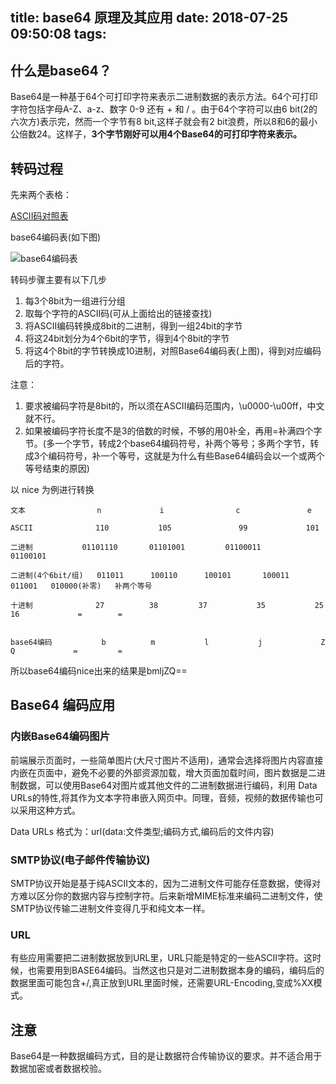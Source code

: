title: base64 原理及其应用
date: 2018-07-25 09:50:08
tags:
---
## 什么是base64？

Base64是一种基于64个可打印字符来表示二进制数据的表示方法。64个可打印字符包括字母A-Z、a-z、数字 0-9 还有 + 和 / 。由于64个字符可以由6 bit(2的六次方)表示完，然而一个字节有8 bit,这样子就会有2 bit浪费，所以8和6的最小公倍数24。这样子，**3个字节刚好可以用4个Base64的可打印字符来表示。**

<!--more-->

## 转码过程
先来两个表格：

[ASCII码对照表](http://tool.oschina.net/commons?type=4)

base64编码表(如下图)

![base64编码表](http://7xnpna.com1.z0.glb.clouddn.com/base64%E7%BC%96%E7%A0%81%E8%A1%A8.png)

转码步骤主要有以下几步

1. 每3个8bit为一组进行分组
2. 取每个字符的ASCII码(可从上面给出的链接查找)
3. 将ASCII编码转换成8bit的二进制，得到一组24bit的字节
4. 将这24bit划分为4个6bit的字节，得到4个8bit的字节
5. 将这4个8bit的字节转换成10进制，对照Base64编码表(上图)，得到对应编码后的字符。

注意：

1. 要求被编码字符是8bit的，所以须在ASCII编码范围内，\u0000-\u00ff，中文就不行。
2. 如果被编码字符长度不是3的倍数的时候，不够的用0补全，再用=补满四个字节。(多一个字节，转成2个base64编码符号，补两个等号；多两个字节，转成3个编码符号，补一个等号，这就是为什么有些Base64编码会以一个或两个等号结束的原因)

以 nice 为例进行转换

```
文本                n             i                c               e

ASCII              110           105               99             101

二进制           01101110       01101001         01100011        01100101

二进制(4个6bit/组)   011011      100110      100101       100011      011001   010000(补零)   补两个等号

十进制              27          38         37           35           25           16             =        =


base64编码           b          m           l           j             Z            Q             =         =
``` 
所以base64编码nice出来的结果是bmljZQ==

## Base64 编码应用

### 内嵌Base64编码图片
前端展示页面时，一些简单图片(大尺寸图片不适用)，通常会选择将图片内容直接内嵌在页面中，避免不必要的外部资源加载，增大页面加载时间，图片数据是二进制数据，可以使用Base64对图片或其他文件的二进制数据进行编码，利用 Data URLs的特性,将其作为文本字符串嵌入网页中。同理，音频，视频的数据传输也可以采用这种方式。

Data URLs 格式为：url(data:文件类型;编码方式,编码后的文件内容)

### SMTP协议(电子邮件传输协议)
SMTP协议开始是基于纯ASCII文本的，因为二进制文件可能存任意数据，使得对方难以区分你的数据内容与控制字符。后来新增MIME标准来编码二进制文件，使SMTP协议传输二进制文件变得几乎和纯文本一样。

### URL
有些应用需要把二进制数据放到URL里，URL只能是特定的一些ASCII字符。这时候，也需要用到BASE64编码。当然这也只是对二进制数据本身的编码，编码后的数据里面可能包含+/,真正放到URL里面时候，还需要URL-Encoding,变成%XX模式。
## 注意
Base64是一种数据编码方式，目的是让数据符合传输协议的要求。并不适合用于数据加密或者数据校验。